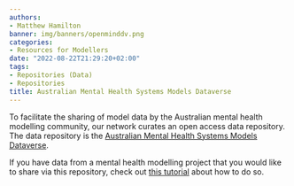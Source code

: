 ```yaml
---
authors:
- Matthew Hamilton
banner: img/banners/openminddv.png
categories:
- Resources for Modellers
date: "2022-08-22T21:29:20+02:00"
tags:
- Repositories (Data)
- Repositories
title: Australian Mental Health Systems Models Dataverse
---
```


To facilitate the sharing of model data by the Australian mental health modelling community, our network curates an open access data repository. The data repository is the [Australian Mental Health Systems Models Dataverse](https://dataverse.harvard.edu/dataverse/openmind).

If you have data from a mental health modelling project that you would like to share via this repository, check out [this tutorial](../../../..//resources/modeller-resources/tutorials/managing-open-code-and-data) about how to do so.
